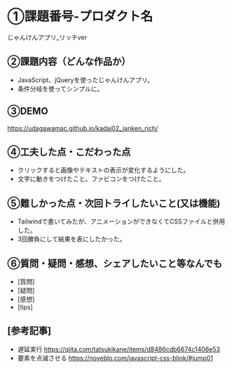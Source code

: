 # ①課題番号-プロダクト名
じゃんけんアプリ_リッチver

## ②課題内容（どんな作品か）
- JavaScript、jQueryを使ったじゃんけんアプリ。
- 条件分岐を使ってシンプルに。

## ③DEMO
https://udagawamac.github.io/kadai02_janken_rich/

## ④工夫した点・こだわった点
- クリックすると画像やテキストの表示が変化するようにした。
- 文字に動きをつけたこと。ファビコンをつけたこと。

## ⑤難しかった点・次回トライしたいこと(又は機能)
- Tailwindで書いてみたが、アニメーションができなくてCSSファイルと併用した。
- 3回勝負にして結果を表にしたかった。

## ⑥質問・疑問・感想、シェアしたいこと等なんでも
- [質問] 
- [疑問]
- [感想] 
- [tips] 

## [参考記事]
- 遅延実行
  https://qiita.com/tatsukikane/items/d8486cdb6674c1406e53
- 要素を点滅させる
  https://noveblo.com/javascript-css-blink/#jump01
